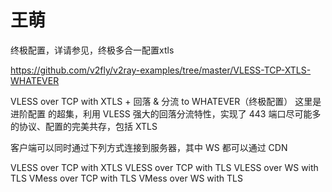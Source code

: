 # 王萌
终极配置，详请参见，终极多合一配置xtls

https://github.com/v2fly/v2ray-examples/tree/master/VLESS-TCP-XTLS-WHATEVER

VLESS over TCP with XTLS + 回落 & 分流 to WHATEVER（终极配置）
这里是 进阶配置 的超集，利用 VLESS 强大的回落分流特性，实现了 443 端口尽可能多的协议、配置的完美共存，包括 XTLS

客户端可以同时通过下列方式连接到服务器，其中 WS 都可以通过 CDN

VLESS over TCP with XTLS
VLESS over TCP with TLS
VLESS over WS with TLS
VMess over TCP with TLS
VMess over WS with TLS
